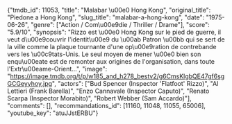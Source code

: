 {"tmdb_id": 11053, "title": "Malabar \u00e0 Hong Kong", "original_title": "Piedone a Hong Kong", "slug_title": "malabar-a-hong-kong", "date": "1975-06-26", "genre": ["Action / Com\u00e9die / Thriller / Drame"], "score": "5.9/10", "synopsis": "Rizzo est \u00e0 Hong Kong sur le pied de guerre, il veut d\u00e9couvrir l'identit\u00e9 du \u00ab Patron \u00bb qui se sert de la ville comme la plaque tournante d'une op\u00e9ration de contrebande vers les \u00c9tats-Unis. Le seul moyen de mener \u00e0 bien son enqu\u00eate est de remonter aux origines de l'organisation, dans toute l'Extr\u00eame-Orient...", "image": "https://image.tmdb.org/t/p/w185_and_h278_bestv2/g6CmsKlgbQE47gf6sgGCGeyyhoy.jpg", "actors": ["Bud Spencer (Inspector 'Flatfoot' Rizzo)", "Al Lettieri (Frank Barella)", "Enzo Cannavale (Inspector Caputo)", "Renato Scarpa (Inspector Morabito)", "Robert Webber (Sam Accardo)"], "comments": [], "recommandations_id": [11160, 11048, 11055, 65006], "youtube_key": "atuJJstERBU"}